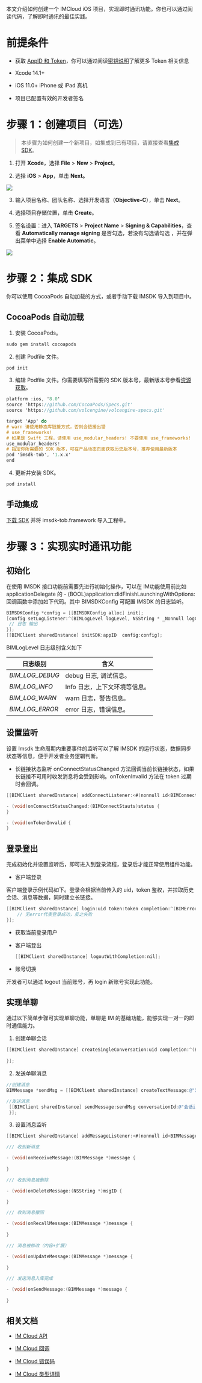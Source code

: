 本文介绍如何创建一个 IMCloud iOS 项目，实现即时通讯功能。你也可以通过阅读代码，了解即时通讯的最佳实践。

# 前提条件

- 获取 [AppID 和 Token](291042)，你可以通过阅读[密钥说明](291043)了解更多 Token 相关信息
	
- Xcode 14.1+
	
- iOS 11.0+ iPhone 或 iPad 真机
	
- 项目已配置有效的开发者签名
	

# 步骤 1：创建项目（可选）

> 本步骤为如何创建一个新项目，如集成到已有项目，请直接查看[集成 SDK](#步骤-2：集成-sdk)。

1. 打开 **Xcode**，选择 **File** \> **New** \> **Project**。
	
2. 选择 **iOS** > **App**，单击 **Next。** 
	

![](https://portal.volccdn.com/obj/volcfe/cloud-universal-doc/upload_fa2f43c6f8690abe44825912a2229f5e.jpg)

3. 输入项目名称、团队名称、选择开发语言（**Objective-C**），单击 **Next**。
	
4. 选择项目存储位置，单击 **Create**。
	
5. 签名设置：进入 **TARGETS** \> **Project Name** \> **Signing & Capabilities**，查看 **Automatically manage signing** 是否勾选，若没有勾选请勾选 ，并在弹出菜单中选择 **Enable Automatic**。
	

![](https://portal.volccdn.com/obj/volcfe/cloud-universal-doc/upload_7bbcedf5317344ec938c4f65043c2e85.png)

# 步骤 2：集成 SDK

你可以使用 CocoaPods 自动加载的方式，或者手动下载 IMSDK 导入到项目中。

## CocoaPods 自动加载

1. 安装 CocoaPods。
	
```objectivec
sudo gem install cocoapods
```

2. 创建 Podfile 文件。

```objectivec
pod init
```

3. 编辑 Podfile 文件。你需要填写所需要的 SDK 版本号，最新版本号参看[资源获取](273865.md#下载-sdk)。

```objectivec
platform :ios, '8.0'
source 'https://github.com/CocoaPods/Specs.git'
source 'https://github.com/volcengine/volcengine-specs.git'

target 'App' do
# warn 请使用静态库链接方式，否则会链接出错
# use_frameworks!
# 如果是 Swift 工程，请使用 use_modular_headers! 不要使用 use_frameworks!
use_modular_headers!
# 指定你所需要的 SDK 版本，可在产品动态页面获取历史版本号，推荐使用最新版本
pod 'imsdk-tob', '1.x.x'
end
```

4. 更新并安装 SDK。

```objectivec
pod install
```

## 手动集成

[下载 SDK](273865) 并将 imsdk-tob.framework 导入工程中。

# 步骤 3：实现实时通讯功能

## 初始化

在使用 IMSDK 接口功能前需要先进行初始化操作，可以在 IM功能使用前比如applicationDelegate 的 - (BOOL)application:didFinishLaunchingWithOptions: 回调函数中添加如下代码。其中 BIMSDKConfig 可配置 IMSDK 的日志监听。

```objectivec
BIMSDKConfig *config = [[BIMSDKConfig alloc] init];
[config setLogListener:^(BIMLogLevel logLevel, NSString * _Nonnull logContent) {
 // 日志 输出
}];
[[BIMClient sharedInstance] initSDK:appID  config:config];
```

BIMLogLevel 日志级别含义如下

| 日志级别 | 含义 |
| --- | --- |
| *BIM\_LOG\_DEBUG* | debug 日志, 调试信息。 |
| *BIM\_LOG\_INFO* | Info 日志，上下文环境等信息。 |
| *BIM\_LOG\_WARN* | warn 日志，警告信息。 |
| *BIM\_LOG\_ERROR* | error 日志，错误信息。 |


## 设置监听

设置 Imsdk 生命周期内重要事件的监听可以了解 IMSDK 的运行状态，数据同步状态等信息，便于开发者业务逻辑判断。

- 长链接状态监听 onConnectStatusChanged 方法回调当前长链接状态，如果长链接不可用时收发消息将会受到影响。onTokenInvalid 方法在 token 过期时会回调。
	
```objectivec
[[BIMClient sharedInstance] addConnectListener:<#(nonnull id<BIMConnectListener>)#>];

- (void)onConnectStatusChanged:(BIMConnectStauts)status {
}

- (void)onTokenInvalid {
}
```
	

## 登录登出

完成初始化并设置监听后，即可进入到登录流程，登录后才能正常使用组件功能。

- 客户端登录
	

客户端登录示例代码如下。登录会根据当前传入的 uid，token 鉴权，并拉取历史会话、消息等数据，同时建立长链接。

```objectivec
[[BIMClient sharedInstance] login:uid token:token completion:^(BIMError * _Nullable error) {        
    // 无error代表登录成功，反之失败      
}];
```

- 获取当前登录用户
	
- 客户端登出
	
	```objectivec
	[[BIMClient sharedInstance] logoutWithCompletion:nil];
	```
	
- 账号切换
	

开发者可以通过 logout 当前账号，再 login 新账号实现此功能。

## 实现单聊

通过以下简单步骤可实现单聊功能，单聊是 IM 的基础功能，能够实现一对一的即时通信能力。

1. 创建单聊会话
	

 ```objectivec
[[BIMClient sharedInstance] createSingleConversation:uid completion:^(BIMConversation * _Nonnull conversation, BIMError * _Nullable error) {
            
 }];
```

2. 发送单聊消息
	

```objectivec
//创建消息
BIMMessage *sendMsg = [[BIMClient sharedInstance] createTextMessage:@"消息内容"];

//发送消息
 [[BIMClient sharedInstance] sendMessage:sendMsg conversationId:@"会话id" saved:nil progress:nil completion:^(BIMMessage * _Nullable message, BIMError * _Nullable error) {
 }];
```

3. 设置消息监听
	

```objectivec
[[BIMClient sharedInstance] addMessageListener:<#(nonnull id<BIMMessageListener>)#>];

/// 收到新消息

- (void)onReceiveMessage:(BIMMessage *)message {
    
}

/// 收到消息被删除

- (void)onDeleteMessage:(NSString *)msgID {

}

/// 收到消息撤回

- (void)onRecallMessage:(BIMMessage *)message {
    
}

/// 消息被修改（内容+扩展）

- (void)onUpdateMessage:(BIMMessage *)message {
    
}

/// 发送消息入库完成

- (void)onSendMessage:(BIMMessage *)message {
    
}
```

## 相关文档

- [IM Cloud API](293483)
	
- [IM Cloud 回调](293484)
	
- [IM Cloud 错误码](293485)
	
- [IM Cloud 类型详情](293486)